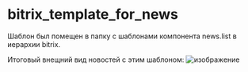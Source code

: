 # bitrix_template_for_news

Шаблон был помещен в папку с шаблонами компонента news.list в иерархии bitrix.

Итоговый внещний вид новостей с этим шаблоном:
![изображение](https://github.com/user-attachments/assets/77cba532-a90a-4953-a1f7-fbd670c700cb)
